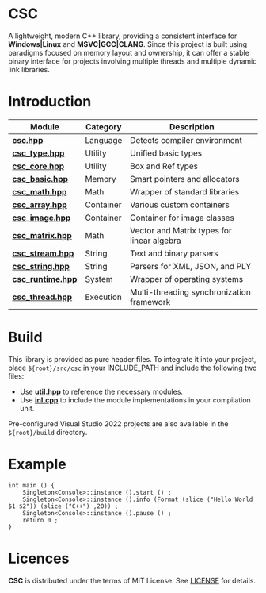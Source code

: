 CSC
=====================================

A lightweight, modern C++ library, providing a consistent interface for **Windows|Linux** and **MSVC|GCC|CLANG**. Since this project is built using paradigms focused on memory layout and ownership, it can offer a stable binary interface for projects involving multiple threads and multiple dynamic link libraries.

# Introduction

| Module                    | Category | Description
|-------------------------- | -------- | --------------------------------
| **[csc.hpp](src/csc/csc.hpp)** | Language  | Detects compiler environment
| **[csc_type.hpp](src/csc/csc_type.hpp)** | Utility  | Unified basic types
| **[csc_core.hpp](src/csc/csc_core.hpp)** | Utility  | Box and Ref types
| **[csc_basic.hpp](src/csc/csc_core.hpp)** | Memory  | Smart pointers and allocators
| **[csc_math.hpp](src/csc/csc_math.hpp)** | Math  | Wrapper of standard libraries
| **[csc_array.hpp](src/csc/csc_array.hpp)** | Container  | Various custom containers
| **[csc_image.hpp](src/csc/csc_image.hpp)** | Container  | Container for image classes
| **[csc_matrix.hpp](src/csc/csc_matrix.hpp)** | Math  | Vector and Matrix types for linear algebra
| **[csc_stream.hpp](src/csc/csc_stream.hpp)** | String  | Text and binary parsers
| **[csc_string.hpp](src/csc/csc_string.hpp)** | String  | Parsers for XML, JSON, and PLY
| **[csc_runtime.hpp](src/csc/csc_runtime.hpp)** | System | Wrapper of operating systems
| **[csc_thread.hpp](src/csc/csc_thread.hpp)** | Execution  | Multi-threading synchronization framework

# Build

This library is provided as pure header files. To integrate it into your project, place `${root}/src/csc` in your INCLUDE_PATH and include the following two files:

* Use **[util.hpp](src/util.h)** to reference the necessary modules.
* Use **[inl.cpp](src/inl.cpp)** to include the module implementations in your compilation unit.

Pre-configured Visual Studio 2022 projects are also available in the `${root}/build` directory.

# Example

````
int main () {
	Singleton<Console>::instance ().start () ;
	Singleton<Console>::instance ().info (Format (slice ("Hello World $1 $2")) (slice ("C++") ,20)) ;
	Singleton<Console>::instance ().pause () ;
	return 0 ;
}
````

# Licences

**CSC** is distributed under the terms of MIT License. See [LICENSE](LICENSE) for details.